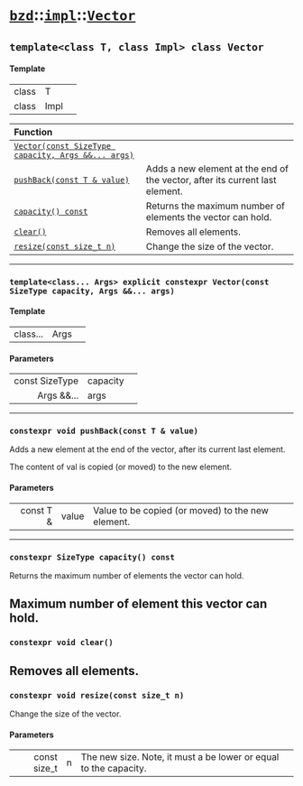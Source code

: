# [`bzd`](../../../index.md)::[`impl`](../../index.md)::[`Vector`](../index.md)

## `template<class T, class Impl> class Vector`

#### Template
||||
|---:|:---|:---|
|class|T||
|class|Impl||

|Function||
|:---|:---|
|[`Vector(const SizeType capacity, Args &&... args)`](./index.md)||
|[`pushBack(const T & value)`](./index.md)|Adds a new element at the end of the vector, after its current last element.|
|[`capacity() const`](./index.md)|Returns the maximum number of elements the vector can hold.|
|[`clear()`](./index.md)|Removes all elements.|
|[`resize(const size_t n)`](./index.md)|Change the size of the vector.|
------
### `template<class... Args> explicit constexpr Vector(const SizeType capacity, Args &&... args)`

#### Template
||||
|---:|:---|:---|
|class...|Args||
#### Parameters
||||
|---:|:---|:---|
|const SizeType|capacity||
|Args &&...|args||
------
### `constexpr void pushBack(const T & value)`
Adds a new element at the end of the vector, after its current last element.

The content of val is copied (or moved) to the new element.
#### Parameters
||||
|---:|:---|:---|
|const T &|value|Value to be copied (or moved) to the new element. |
------
### `constexpr SizeType capacity() const`
Returns the maximum number of elements the vector can hold.

Maximum number of element this vector can hold.
------
### `constexpr void clear()`
Removes all elements.
------
### `constexpr void resize(const size_t n)`
Change the size of the vector.
#### Parameters
||||
|---:|:---|:---|
|const size_t|n|The new size. Note, it must a be lower or equal to the capacity. |
